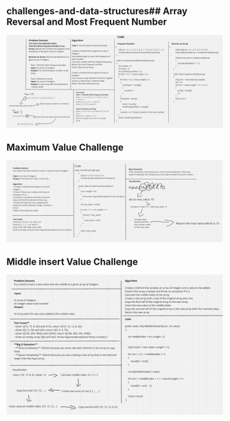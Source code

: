 
## challenges-and-data-structures##  Array Reversal and Most Frequent Number

![whitboard](/challenges-and-data-structures/whiteboard-challenges/image.png)

## Maximum Value Challenge

![maximum_value](/challenges-and-data-structures/whiteboard-challenges/Maximum-Value.png)

## Middle insert Value Challenge
![middle_Insert](/challenges-and-data-structures/whiteboard-challenges/insertMiddle.png)
